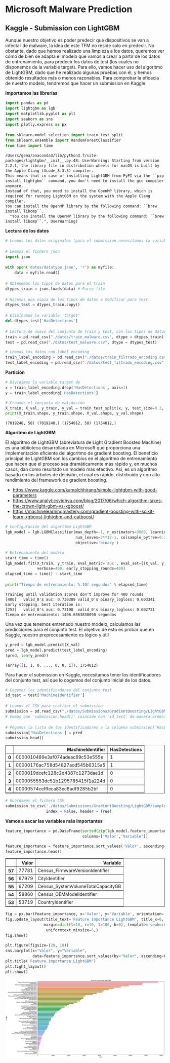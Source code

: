 
# Microsoft Malware Prediction

## Kaggle - Submission con LightGBM

Aunque nuestro objetivo es poder predecir qué dispositivos se van a infectar de malware, la idea de este TFM no reside solo en predecir. No obstante, dado que hemos realizado una limpieza a los datos, queremos ver cómo de bien se adapta el modelo que vamos a crear a partir de los datos de entrenamiento, para predecir los datos de test (los cuales no disponemos de la variable target). Para ello, vamos hacer uso del algoritmo de LightGBM, dado que he realizado algunas pruebas con él, y hemos obtenido resultados más o menos razonables. Para comprobar la eficacia de nuestro modelo, tendremos que hacer un submission en Kaggle.

**Importamos las librerías**


```python
import pandas as pd
import lightgbm as lgb
import matplotlib.pyplot as plt
import seaborn as sns
import plotly.express as px

from sklearn.model_selection import train_test_split
from sklearn.ensemble import RandomForestClassifier
from time import time
```

    /Users/gema/anaconda3/lib/python3.7/site-packages/lightgbm/__init__.py:48: UserWarning: Starting from version 2.2.1, the library file in distribution wheels for macOS is built by the Apple Clang (Xcode_8.3.3) compiler.
    This means that in case of installing LightGBM from PyPI via the ``pip install lightgbm`` command, you don't need to install the gcc compiler anymore.
    Instead of that, you need to install the OpenMP library, which is required for running LightGBM on the system with the Apple Clang compiler.
    You can install the OpenMP library by the following command: ``brew install libomp``.
      "You can install the OpenMP library by the following command: ``brew install libomp``.", UserWarning)


**Lectura de los datos**


```python
# Leemos los datos originales (para el submission necesitamos la variable identificadora de test)

# Leemos el fichero json
import json

with open('datos/datatype.json', 'r') as myfile:
    data = myfile.read()

# Obtenemos los tipos de datos para el train
dtypes_train = json.loads(data) # Parse file

# Hacemos una copia de los tipos de datos a modificar para test
dtypes_test = dtypes_train.copy()

# Eliminamos la variable 'target'
del dtypes_test['HasDetections']

# Lectura de nuevo del conjunto de train y test, con los tipos de datos que hemos definido
train = pd.read_csv("./datos/train_malware.csv", dtype = dtypes_train)
test = pd.read_csv("./datos/test_malware.csv", dtype = dtypes_test)
```


```python
# Leemos los datos con label encoding
train_label_encoding = pd.read_csv("./datos/train_filtrado_encoding.csv")
test_label_encoding = pd.read_csv("./datos/test_filtrado_encoding.csv")
```

**Partición**


```python
# Dividimos la variable target de
x = train_label_encoding.drop('HasDetections', axis=1)
y = train_label_encoding['HasDetections']
```


```python
# Creamos el conjunto de validación
X_train, X_val, y_train, y_val = train_test_split(x, y, test_size=0.2, random_state = 3)
print(X_train.shape, y_train.shape, X_val.shape, y_val.shape)
```

    (7019248, 58) (7019248,) (1754812, 58) (1754812,)


**Algoritmo de LightGBM**

El algoritmo de LightGBM (abreviatura de Light Gradient Boosted Machine) es una biblioteca desarrollada en Microsoft que proporciona una implementación eficiente del algoritmo de gradient boosting. El beneficio principal de LightGBM son los cambios en el algoritmo de entrenamiento que hacen que el proceso sea dramáticamente más rápido y, en muchos casos, dan como resultado un modelo más efectivo. Así, es un algoritmo basado en los árboles de decisión, el cual es rápido, distribuido y con alto rendimiento del framework de gradient boosting.

- https://www.kaggle.com/kamalchhirang/simple-lightgbm-with-good-parameters
- https://www.analyticsvidhya.com/blog/2017/06/which-algorithm-takes-the-crown-light-gbm-vs-xgboost/
- https://machinelearningmastery.com/gradient-boosting-with-scikit-learn-xgboost-lightgbm-and-catboost/


```python
# Configuración del algoritmo LightGBM
lgb_model = lgb.LGBMClassifier(max_depth=-1, n_estimators=3000, learning_rate=0.1,
                               num_leaves=2**12-1, colsample_bytree=0.28, seed=9,
                               objective='binary')
```


```python
# Entrenamiento del modelo
start_time = time()
lgb_model.fit(X_train, y_train, eval_metric='auc', eval_set=[(X_val, y_val)],
              verbose=400, early_stopping_rounds=400)
elapsed_time = time() - start_time

print("Tiempo de entrenamiento: %.10f segundos" % elapsed_time)
```

    Training until validation scores don't improve for 400 rounds
    [400]	valid_0's auc: 0.730389	valid_0's binary_logloss: 0.603341
    Early stopping, best iteration is:
    [253]	valid_0's auc: 0.73108	valid_0's binary_logloss: 0.602721
    Tiempo de entrenamiento: 1406.6863830090 segundos


Una vez que tenemos entrenado nuestro modelo, calculamos las predicciones para el conjunto test. El objetivo de esto es probar que en Kaggle, nuestro preprocesamiento es lógico y útil


```python
y_pred = lgb_model.predict(X_val)
pred = lgb_model.predict(test_label_encoding)
(pred, len(y_pred))
```




    (array([1, 1, 0, ..., 0, 0, 1]), 1754812)



Para hacer el submission en Kaggle, necesitamos tener los identificadores del conjunto test, así que lo cogemos del conjunto inicial de los datos.


```python
# Cogemos los identificadores del conjunto test
id_test = test['MachineIdentifier']

# Leemos el CSV para realizar el submission
submission = pd.read_csv("./datos/Submissions/GradientBoosting/LightGBM/sample_submission.csv")
# Vemos que 'submission.head()' coincide con 'id_test' de manera ordenada

# Pegamos la lista de los identificadores a la columna submission['HasDetections']
submission['HasDetections'] = pred
submission.head()
```




<table border="1" class="dataframe">
  <thead>
    <tr style="text-align: right;">
      <th></th>
      <th>MachineIdentifier</th>
      <th>HasDetections</th>
    </tr>
  </thead>
  <tbody>
    <tr>
      <th>0</th>
      <td>0000010489e3af074adeac69c53e555e</td>
      <td>1</td>
    </tr>
    <tr>
      <th>1</th>
      <td>00000176ac758d54827acd545b6315a5</td>
      <td>1</td>
    </tr>
    <tr>
      <th>2</th>
      <td>0000019dcefc128c2d4387c1273dae1d</td>
      <td>0</td>
    </tr>
    <tr>
      <th>3</th>
      <td>0000055553dc51b1295785415f1a224d</td>
      <td>0</td>
    </tr>
    <tr>
      <th>4</th>
      <td>00000574cefffeca83ec8adf9285b2bf</td>
      <td>0</td>
    </tr>
  </tbody>
</table>
</div>




```python
# Guardamos el fichero CSV
submission.to_csv('./datos/Submissions/GradientBoosting/LightGBM/sample_submission.csv',
                  index = False, header = True)
```

**Vamos a sacar las variables más importantes**


```python
feature_importance = pd.DataFrame(sorted(zip(lgb_model.feature_importances_,X_train.columns)),
                                  columns=['Valor','Variable'])
```


```python
feature_importance = feature_importance.sort_values('Valor', ascending=False)
feature_importance.head()
```


<table border="1" class="dataframe">
  <thead>
    <tr style="text-align: right;">
      <th></th>
      <th>Valor</th>
      <th>Variable</th>
    </tr>
  </thead>
  <tbody>
    <tr>
      <th>57</th>
      <td>77781</td>
      <td>Census_FirmwareVersionIdentifier</td>
    </tr>
    <tr>
      <th>56</th>
      <td>67979</td>
      <td>CityIdentifier</td>
    </tr>
    <tr>
      <th>55</th>
      <td>67209</td>
      <td>Census_SystemVolumeTotalCapacityGB</td>
    </tr>
    <tr>
      <th>54</th>
      <td>58860</td>
      <td>Census_OEMModelIdentifier</td>
    </tr>
    <tr>
      <th>53</th>
      <td>53719</td>
      <td>CountryIdentifier</td>
    </tr>
  </tbody>
</table>
</div>




```python
fig = px.bar(feature_importance, x='Valor', y='Variable', orientation='h')
fig.update_layout(title_text='Feature importance LightGBM', title_x=0, xaxis=dict(title='Valor'),
                 margin=dict(l=10, r=10, t=100, b=0), template='seaborn',
                  uniformtext_minsize=6,)
fig.show()
```



```python
plt.figure(figsize=(20, 10))
sns.barplot(x="Valor", y="Variable",
            data=feature_importance.sort_values(by="Valor", ascending=False))
plt.title('Feature importance LightGBM')
plt.tight_layout()
plt.show()
```


![png](imagenes/output_21_0.png)
